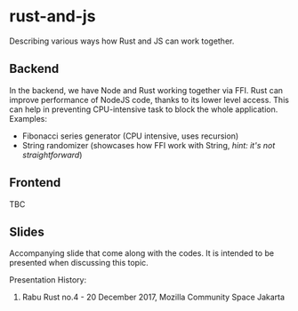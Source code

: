 # rust-and-js
Describing various ways how Rust and JS can work together. 

## Backend
In the backend, we have Node and Rust working together via FFI. Rust can improve performance of NodeJS code, thanks to its lower level access. This can help in preventing CPU-intensive task to block the whole application.
Examples:
  - Fibonacci series generator (CPU intensive, uses recursion)
  - String randomizer (showcases how FFI work with String, *hint: it's not straightforward*)

## Frontend
TBC

## Slides
Accompanying slide that come along with the codes. It is intended to be presented when discussing this topic.

Presentation History:
1. Rabu Rust no.4 - 20 December 2017, Mozilla Community Space Jakarta
